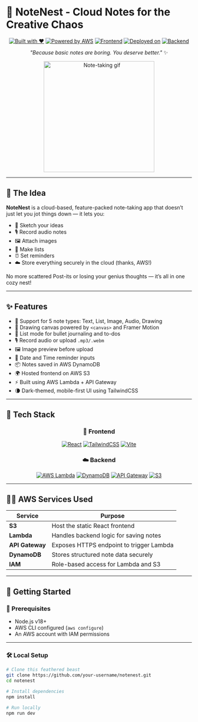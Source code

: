 # 📝 NoteNest - Cloud Notes for the Creative Chaos

<div align="center">

[![Built with ❤️](https://img.shields.io/badge/Built%20with-❤️%20by%20Prateek-red)](https://github.com/Prateek-glitch)
[![Powered by AWS](https://img.shields.io/badge/Powered%20by-AWS-orange)](https://aws.amazon.com/)
[![Frontend](https://img.shields.io/badge/Frontend-React-blue)](https://reactjs.org/)
[![Deployed on](https://img.shields.io/badge/Deployed%20on-S3-green)](https://aws.amazon.com/s3/)
[![Backend](https://img.shields.io/badge/Backend-Lambda%20%2B%20DynamoDB-yellow)](https://aws.amazon.com/lambda/)

*"Because basic notes are boring. You deserve better."* ✨

<img src="https://media.giphy.com/media/xThtacuKdrY5n4VVGM/giphy.gif" width="300" alt="Note-taking gif" />

</div>

---

## 🌱 The Idea

**NoteNest** is a cloud-based, feature-packed note-taking app that doesn’t just let you jot things down — it lets you:

- 🎨 Sketch your ideas
- 🎙️ Record audio notes
- 🖼️ Attach images
- 🧠 Make lists
- ⏰ Set reminders
- ☁️ Store everything securely in the cloud (thanks, AWS!)

No more scattered Post-its or losing your genius thoughts — it’s all in one cozy nest!

---

## ✨ Features

- 🌈 Support for 5 note types: Text, List, Image, Audio, Drawing
- 🎨 Drawing canvas powered by `<canvas>` and Framer Motion
- 🧠 List mode for bullet journaling and to-dos
- 🎙️ Record audio or upload `.mp3/.webm`
- 🖼️ Image preview before upload
- 📅 Date and Time reminder inputs
- 📦 Notes saved in AWS DynamoDB
- 🌍 Hosted frontend on AWS S3
- ⚡ Built using AWS Lambda + API Gateway
- 🌘 Dark-themed, mobile-first UI using TailwindCSS

---

## 🔧 Tech Stack

<div align="center">

### 🚀 Frontend
[![React](https://img.shields.io/badge/React-61DAFB?logo=react&logoColor=black&style=for-the-badge)](https://reactjs.org)
[![TailwindCSS](https://img.shields.io/badge/TailwindCSS-38B2AC?logo=tailwind-css&style=for-the-badge)](https://tailwindcss.com)
[![Vite](https://img.shields.io/badge/Vite-646CFF?logo=vite&logoColor=white&style=for-the-badge)](https://vitejs.dev)

### ☁️ Backend
[![AWS Lambda](https://img.shields.io/badge/AWS_Lambda-FF9900?logo=awslambda&logoColor=white&style=for-the-badge)](https://aws.amazon.com/lambda/)
[![DynamoDB](https://img.shields.io/badge/AWS_DynamoDB-4053D6?logo=amazon-dynamodb&logoColor=white&style=for-the-badge)](https://aws.amazon.com/dynamodb/)
[![API Gateway](https://img.shields.io/badge/API_Gateway-FF4F00?logo=amazon-api-gateway&logoColor=white&style=for-the-badge)](https://aws.amazon.com/api-gateway/)
[![S3](https://img.shields.io/badge/S3_Hosting-FF9900?logo=amazons3&logoColor=white&style=for-the-badge)](https://aws.amazon.com/s3/)

</div>

---

## 🧑‍🏫 AWS Services Used

| Service        | Purpose                                     |
|----------------|---------------------------------------------|
| **S3**         | Host the static React frontend              |
| **Lambda**     | Handles backend logic for saving notes      |
| **API Gateway**| Exposes HTTPS endpoint to trigger Lambda    |
| **DynamoDB**   | Stores structured note data securely        |
| **IAM**        | Role-based access for Lambda and S3         |

---

## 🚀 Getting Started

### 🔨 Prerequisites

- Node.js v18+
- AWS CLI configured (`aws configure`)
- An AWS account with IAM permissions

---

### 🛠️ Local Setup

```bash
# Clone this feathered beast
git clone https://github.com/your-username/notenest.git
cd notenest

# Install dependencies
npm install

# Run locally
npm run dev
